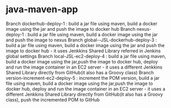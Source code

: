 # java-maven-app
Branch dockerhub-deploy-1 : build a jar file using maven, build a docker image using the jar and push the image to docker hub
Branch nexus-deploy-1 : build a jar file using maven, build a docker image using the jar and push the image to nexus
Branch global--JSL-dockerhub-deploy-3 : build a jar file using maven, build a docker image using the jar and push the image to docker hub - it uses Jenkkins Shared Library referred in Jenkins global settings
Branch local-JSL-ec2-deploy-4 : build a jar file using maven, build a docker image using the jar,push the image to docker hub, deploy and run the image container in an EC2 server - it uses a different Jenkkins Shared Library directly from GitHub(it also has a Groovy class)
Branch version-increment-ec2-deploy-5 : increment the POM version, build a jar file using maven, build a docker image using the jar,push the image to docker hub, deploy and run the image container in an EC2 server - it uses a different Jenkkins Shared Library directly from GitHub(it also has a Groovy class), push the incremented POM to GitHub
